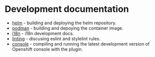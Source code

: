 # Development documentation

  - [helm](helm.md) - building and deploying the helm repository.
  - [podman](podman.md) - building and depoying the container image.
  - [i18n](i18n.md) - i18n development docs.
  - [linting](linting.md) - discusing eslint and stylelint rules.
  - [console](console.md) - compiling and running the latest development version of Openshift console with the plugin.

